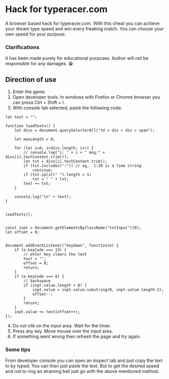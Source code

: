 # Hack for typeracer.com
A browser based hack for typeracer.com. With this cheat you can achieve your dream type speed and win every freaking match. You can choose your own speed for your purpose.

### Clarifications
It has been made purely for educational purposes. Author will not be responsible for any damages. 😁


## Direction of use

1. Enter the game.
2. Open developer tools. In windows with Firefox or Chrome browser you can press Ctrl + Shift + I.
3. With console tab selected, paste the following code.

```
let text = "";

function loadTexts() {
    let divs = document.querySelectorAll("td > div > div > span");

    let maxLength = 0;

    for (let i=0; i<divs.length; i++) {
        // console.log("i: " + i + " msg:" + divs[i].textContent.trim());
        let txt = divs[i].textContent.trim();
        if (txt.includes(":")) // eg,  1:20 is a time string
            continue;
        if (txt.split(" ").length > 1)
            txt = " " + txt;
        text += txt;
    }

    console.log("\n" + text);
}


loadTexts();


const inpt = document.getElementsByClassName("txtInput")[0];
let offset = 0;


document.addEventListener("keydown", function(e) {
    if (e.keyCode === 13) {
        // enter key clears the text
        text = "";
        offset = 0;
        return;
    }
    if (e.keyCode === 8) {
        // backspace
        if (inpt.value.length > 0) {
            inpt.value = inpt.value.substring(0, inpt.value.length-2);
            offset--;
        }
        return;
    }
    inpt.value += text[offset++];
});
```
4. Do not clik on the input area. Wait for the timer.
5. Press any key. Move mouse over the input area. 
6. If something went wrong then refresh the page and try again.


### Some tips
From developer console you can open an inspect tab and just copy the text to by typed. You can then just paste the text. But to get the desired speed and not to ring an alraming bell just go with the above mentioned method.
